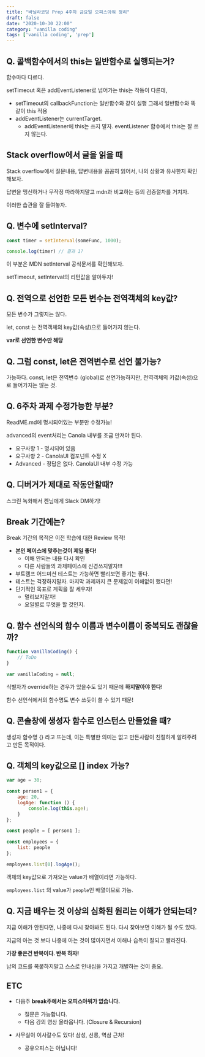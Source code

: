 ```yaml
---
title: "바닐라코딩 Prep 4주차 금요일 오피스아워 정리"
draft: false
date: "2020-10-30 22:00"
category: "vanilla coding"
tags: ['vanilla coding', 'prep']
---
```




## Q. 콜백함수에서의 this는 일반함수로 실행되는거?

함수마다 다르다.



setTimeout 혹은 addEventListener로 넘어가는 this는 작동이 다른데,



- setTimeout의 callbackFunction는 일반함수와 같이 실행 그래서 일반함수와 똑같이 this 적용
- addEventListener는 currentTarget.
  - addEventListener에 this는 쓰지 말자.  eventListener 함수에서 this는 잘 쓰지 않는다.



## Stack overflow에서 글을 읽을 때

Stack overflow에서 질문내용, 답변내용을 꼼꼼히 읽어서, 나의 상황과 유사한지 확인해보자.

답변을 맹신하거나 무작정 따라하지말고 mdn과 비교하는 등의 검증절차를 거치자.

이러한 습관을 잘 들여놓자.



## Q. 변수에 setInterval?

```js
const timer = setInterval(someFunc, 1000);

console.log(timer) // 결과 1?
```

이 부분은 MDN setInterval 공식문서를 확인해보자.

setTimeout, setInterval의 리턴값을 알아두자!



## Q. 전역으로 선언한 모든 변수는 전역객체의 key값?

모든 변수가 그렇지는 않다.

let, const 는 전역객체의 key값(속성)으로 들어가지 않는다.

**var로 선언한 변수만 해당**



## Q. 그럼 const, let은 전역변수로 선언 불가능?

가능하다. const, let은 전역변수 (global)로 선언가능하지만, 전역객체의 키값(속성)으로 들어가지는 않는 것.



## Q. 6주차 과제 수정가능한 부분?

ReadME.md에 명시되어있는 부분만 수정가능!

advanced의 event처리는 Canola 내부를 조금 만져야 된다.

- 요구사항 1 - 명시되어 있음
- 요구사항 2 - CanolaUI 컴포넌트 수정 X
- Advanced - 정답은 없다. CanolaUI 내부 수정 가능



## Q. 디버거가 제대로 작동안할때?

스크린 녹화해서 켄님에게 Slack DM하기!



## Break 기간에는?

Break 기간의 목적은 이전 학습에 대한 Review 목적!

- **본인 페이스에 맞추는것이 제일 좋다!**
  - 이해 안되는 내용 다시 확인
  - 다른 사람들의 과제페이스에 신경쓰지말자!!!
- 부트캠프 어드미션 테스트는 가능하면 빨리보면 좋기는 좋다.
- 테스트는 걱정하지말자. 마지막 과제까지 큰 문제없이 이해없이 했다면!
- 단기적인 목표로 계획을 잘 세우자!
  - 멀리보지말자!
  - 요일별로 무엇을 할 것인지.



## Q. 함수 선언식의 함수 이름과 변수이름이 중복되도 괜찮을까?

```js
function vanillaCoding() {
    // ToDo
}

var vanillaCoding = null;
```

식별자가 override하는 경우가 있을수도 있기 때문에 **하지말아야 한다**!

함수 선언식에서의 함수명도 변수 쓰듯이 쓸 수 있기 때문!



## Q. 콘솔창에 생성자 함수로 인스턴스 만들었을 때?

생성자 함수명 {} 라고 뜨는데, 이는 특별한 의미는 없고 만든사람이 친절하게 알려주려고 만든 목적이다.



## Q. 객체의 key값으로 [] index 가능?

```js
var age = 30;

const person1 = {
    age: 20,
    logAge: function () {
        console.log(this.age);
    }
};

const people = [ person1 ];

const employees = {
    list: people
};

employees.list[0].logAge();
```

객체의 key값으로 가져오는 value가 배열이라면 가능하다.

`employees.list` 의 value가 `people`인 배열이므로 가능.



## Q. 지금 배우는 것 이상의 심화된 원리는 이해가 안되는데?

지금 이해가 안된다면, 나중에 다시 찾아봐도 된다. 다시 찾아보면 이해가 될 수도 있다.

지금의 아는 것 보다 나중에 아는 것이 많아지면서 이해나 습득이 잘되고 빨라진다.

**가장 좋은건 반복이다. 반복 하자!**

남의 코드를 복붙하지말고 스스로 인내심을 가지고 개발하는 것이 중요.





## ETC

- 다음주 **break주에서는 오피스아워가 없습니다.**

  - 질문은 가능합니다.
  - 다음 강의 영상 올라옵니다. (Closure & Recursion)

- 사무실이 이사갈수도 있다!  삼성, 선릉, 역삼 근처!

  - 공유오피스는 아닙니다!

  





